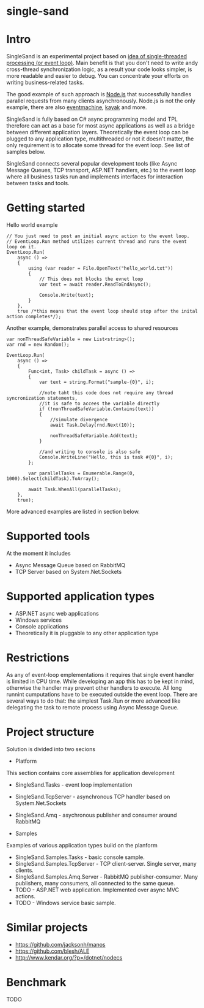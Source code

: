 single-sand
===========

# Intro

SingleSand is an experimental project based on [idea of single-threaded processing (or event loop)](http://berb.github.io/diploma-thesis/original/055_events.html).
Main benefit is that you don't need to write andy cross-thread synchronization logic, as a result your
code looks simpler, is more readable and easier to debug. You can concentrate your efforts on writing business-related tasks.

The good example of such approach is [Node.js](http://www.toptal.com/nodejs/why-the-hell-would-i-use-node-js) that successfully
handles parallel requests from many clients asynchronously. Node.js is not the only example,
there are also [eventmachine](https://github.com/eventmachine/eventmachine), [kayak](https://github.com/kayak/kayak) and more.

SingleSand is fully based on C# async programming model and TPL therefore can act as a base for
most async applications as well as a bridge between different application layers. Theoretically
the event loop can be plugged to any application type, multithreaded or not it doesn't matter,
the only requirement is to allocate some thread for the event loop. See list of samples below.

SingleSand connects several popular development tools (like Async Message Queues, TCP transport, ASP.NET handlers, etc.)
to the event loop where all business tasks run and implements interfaces for interaction between tasks and tools.


# Getting started

Hello world example

```
// You just need to post an initial async action to the event loop.
// EventLoop.Run method utilizes current thread and runs the event loop on it.
EventLoop.Run(
    async () =>
    {
        using (var reader = File.OpenText("hello_world.txt"))
        {
            // This does not blocks the evnet loop
            var text = await reader.ReadToEndAsync();

            Console.Write(text);
        }
    },
    true /*this means that the event loop should stop after the inital action completes*/);
```

Another example, demonstrates parallel access to shared resources

```
var nonThreadSafeVariable = new List<string>();
var rnd = new Random();

EventLoop.Run(
    async () =>
    {
        Func<int, Task> childTask = async () =>
        {
            var text = string.Format("sample-{0}", i);

            //note taht this code does not require any thread syncronization statements,
            //it is safe to accees the variable directly
            if (!nonThreadSafeVariable.Contains(text))
            {
                //simulate divergence
                await Task.Delay(rnd.Next(10));

                nonThreadSafeVariable.Add(text);
            }

            //and writing to console is also safe
            Console.WriteLine("Hello, this is task #{0}", i);
        };

        var parallelTasks = Enumerable.Range(0, 1000).Select(childTask).ToArray();

        await Task.WhenAll(parallelTasks);
    },
    true);
```

More advanced examples are listed in section below.

# Supported tools

At the moment it includes
* Async Message Queue based on RabbitMQ
* TCP Server based on System.Net.Sockets


# Supported application types

* ASP.NET async web applications
* Windows services
* Console applications
* Theoretically it is pluggable to any other application type


# Restrictions

As any of event-loop emplementations it requires that single event handler is limited in CPU time.
While developing an app this has to be kept in mind, otherwise the handler may prevent other handlers to
execute. All long runnint cumputations have to be executed outside the event loop. There are
several ways to do that: the simplest Task.Run or more advanced like delegating the task to remote
process using Async Message Queue.


# Project structure

Solution is divided into two secions

* Platform

This section contains core assemblies for application development
  * SingleSand.Tasks - event loop implementation
  * SingleSand.TcpServer - asynchronous TCP handler based on System.Net.Sockets
  * SingleSand.Amq - asychronous publisher and consumer around RabbitMQ

* Samples

Examples of various application types build on the planform
  * SingleSand.Samples.Tasks - basic console sample.
  * SingleSand.Samples.TcpServer - TCP client-server. Single server, many clients.
  * SingleSand.Samples.Amq.Server - RabbitMQ publisher-consumer. Many publishers, many consumers, all connected to the same queue.
  * TODO - ASP.NET web application. Implemented over async MVC actions.
  * TODO - Windows service basic sample.

# Similar projects

* https://github.com/jacksonh/manos
* https://github.com/blesh/ALE
* http://www.kendar.org/?p=/dotnet/nodecs

# Benchmark

TODO